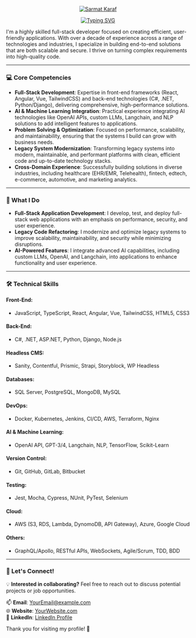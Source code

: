 <p align="center">
  <a href="https://git.io/typing-svg"><img src="https://readme-typing-svg.demolab.com?font=Sixtyfour&duration=3000&pause=1000&color=28FF49&center=true&vCenter=true&repeat=false&width=500&height=75&lines=Sarmat+Karaf" alt="Sarmat Karaf" /></a>
</p>

<p align="center">
<a href="https://git.io/typing-svg"><img src="https://readme-typing-svg.demolab.com?font=Sixtyfour&duration=3000&pause=1000&color=28FF49&center=true&vCenter=true&width=1000&height=75&lines=Software+Engineer+and+Full-Stack+Developer;AI%2FML+Engineer+and+Data+Engineer;Over+6+years+of+experience+in+coding;Continuously+learning+and+expanding+my+knowledge" alt="Typing SVG" /></a>
</p>

I'm a highly skilled full-stack developer focused on creating efficient, user-friendly applications. With over a decade of experience across a range of technologies and industries, I specialize in building end-to-end solutions that are both scalable and secure. I thrive on turning complex requirements into high-quality code.

---

### 💻 Core Competencies

- **Full-Stack Development**: Expertise in front-end frameworks (React, Angular, Vue, TailwindCSS) and back-end technologies (C#, .NET, Python/Django), delivering comprehensive, high-performance solutions.
- **AI & Machine Learning Integration**: Practical experience integrating AI technologies like OpenAI APIs, custom LLMs, Langchain, and NLP solutions to add intelligent features to applications.
- **Problem Solving & Optimization**: Focused on performance, scalability, and maintainability, ensuring that the systems I build can grow with business needs.
- **Legacy System Modernization**: Transforming legacy systems into modern, maintainable, and performant platforms with clean, efficient code and up-to-date technology stacks.
- **Cross-Domain Experience**: Successfully building solutions in diverse industries, including healthcare (EHR/EMR, Telehealth), fintech, edtech, e-commerce, automotive, and marketing analytics.

---

### 🚀 What I Do

- **Full-Stack Application Development**: I develop, test, and deploy full-stack web applications with an emphasis on performance, security, and user experience.
- **Legacy Code Refactoring**: I modernize and optimize legacy systems to improve scalability, maintainability, and security while minimizing disruptions.
- **AI-Powered Features**: I integrate advanced AI capabilities, including custom LLMs, OpenAI, and Langchain, into applications to enhance functionality and user experience.

---

### 🛠️ Technical Skills

#### Front-End:
- JavaScript, TypeScript, React, Angular, Vue, TailwindCSS, HTML5, CSS3

#### Back-End:
- C#, .NET, ASP.NET, Python, Django, Node.js

#### Headless CMS:
- Sanity, Contentful, Prismic, Strapi, Storyblock, WP Headless

#### Databases:
- SQL Server, PostgreSQL, MongoDB, MySQL

#### DevOps:
- Docker, Kubernetes, Jenkins, CI/CD, AWS, Terraform, Nginx

#### AI & Machine Learning:
- OpenAI API, GPT-3/4, Langchain, NLP, TensorFlow, Scikit-Learn

#### Version Control:
- Git, GitHub, GitLab, Bitbucket

#### Testing:
- Jest, Mocha, Cypress, NUnit, PyTest, Selenium

#### Cloud:
- AWS (S3, RDS, Lambda, DynomoDB, API Gateway), Azure, Google Cloud

#### Others:
- GraphQL/Apollo, RESTful APIs, WebSockets, Agile/Scrum, TDD, BDD

---

### 🌟 Let's Connect!

💡 **Interested in collaborating?** Feel free to reach out to discuss potential projects or job opportunities.

📫 **Email**: [YourEmail@example.com](mailto:YourEmail@example.com)  
🌐 **Website**: [YourWebsite.com](https://YourWebsite.com)  
🔗 **LinkedIn**: [LinkedIn Profile](https://linkedin.com/in/YourProfile)  

Thank you for visiting my profile! 🌟
